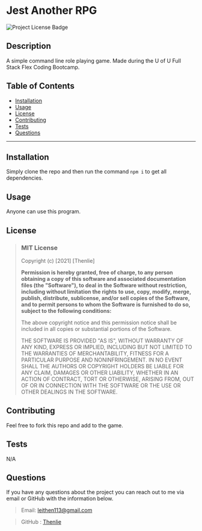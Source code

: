  # Jest Another RPG

  ![Project License Badge](https://img.shields.io/badge/license-MIT-brightgreen)

  ## Description

  A simple command line role playing game. Made during the U of U Full Stack Flex Coding Bootcamp.

  ## Table of Contents

  * [Installation](#Installation)
  * [Usage](#Usage)
  * [License](#license)
  * [Contributing](#Contributing)
  * [Tests](#Tests)
  * [Questions](#Questions)

  ***

  ## Installation

  Simply clone the repo and then run the command `npm i` to get all dependencies. 

  ## Usage

  Anyone can use this program.

  
  ## License
  
  
  > ### MIT License
  > 
  > Copyright (c) [2021] [Thenlie]
  > 
  > __Permission is hereby granted, free of charge, to any person obtaining a copy__
  > __of this software and associated documentation files (the "Software"), to deal__
  > __in the Software without restriction, including without limitation the rights__
  > __to use, copy, modify, merge, publish, distribute, sublicense, and/or sell__
  > __copies of the Software, and to permit persons to whom the Software is__
  > __furnished to do so, subject to the following conditions:__
  > 
  > The above copyright notice and this permission notice shall be included in all
  > copies or substantial portions of the Software.
  > 
  > THE SOFTWARE IS PROVIDED "AS IS", WITHOUT WARRANTY OF ANY KIND, EXPRESS OR
  > IMPLIED, INCLUDING BUT NOT LIMITED TO THE WARRANTIES OF MERCHANTABILITY,
  > FITNESS FOR A PARTICULAR PURPOSE AND NONINFRINGEMENT. IN NO EVENT SHALL THE
  > AUTHORS OR COPYRIGHT HOLDERS BE LIABLE FOR ANY CLAIM, DAMAGES OR OTHER
  > LIABILITY, WHETHER IN AN ACTION OF CONTRACT, TORT OR OTHERWISE, ARISING FROM,
  > OUT OF OR IN CONNECTION WITH THE SOFTWARE OR THE USE OR OTHER DEALINGS IN THE
  > SOFTWARE.
    

    

  ## Contributing

  Feel free to fork this repo and add to the game.

  ## Tests

  N/A
  
  ## Questions

  If you have any questions about the project you can reach out to me via email or GitHub with the information below. 

  >Email: leithen113@gmail.com 

  >GitHub : [Thenlie](https://github.com/Thenlie)

